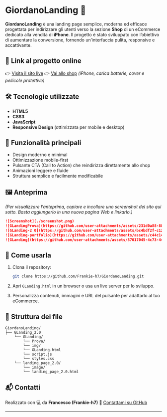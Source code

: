 # GiordanoLanding 📱

**GiordanoLanding** è una landing page semplice, moderna ed efficace progettata per indirizzare gli utenti verso la sezione **Shop** di un eCommerce dedicato alla vendita di **iPhone**. Il progetto è stato sviluppato con l’obiettivo di aumentare la conversione, fornendo un’interfaccia pulita, responsive e accattivante.

## 🔗 Link al progetto online

👉 [Visita il sito live](https://github.com/Frankie-h7/GiordanoLanding)
👉 [Vai allo shop](https://francescopiogiordano.altervista.org/prodotto/negozio/) *(iPhone, carica batterie, cover e pellicole protettive)*

## 🛠️ Tecnologie utilizzate

* **HTML5**
* **CSS3**
* **JavaScript**
* **Responsive Design** (ottimizzata per mobile e desktop)

## 📌 Funzionalità principali

* Design moderno e minimal
* Ottimizzazione mobile-first
* Pulsante CTA (Call to Action) che reindirizza direttamente allo shop
* Animazioni leggere e fluide
* Struttura semplice e facilmente modificabile

## 🖼️ Anteprima

*(Per visualizzare l'anteprima, copiare e incollare uno screenshot del sito qui sotto. Basta aggiungerlo in una nuova pagina Web e linkarlo.)*

```markdown
![Screenshot](./screenshot.png)
![GLandingProva](https://github.com/user-attachments/assets/231d0a88-8810-42d9-b8f5-83de15cbd181)
![GLanding-2 0](https://github.com/user-attachments/assets/bc4bdf2f-c127-43c6-9625-8175172a5123)
![GLanding-portfolio](https://github.com/user-attachments/assets/c44c144b-b578-4adf-b501-ea1e49fbd353)
![GLanding](https://github.com/user-attachments/assets/57017045-4c73-44b2-9942-160bbac028d4)
```

## 🚀 Come usarla

1. Clona il repository:

   ```bash
   git clone https://github.com/Frankie-h7/GiordanoLanding.git
   ```
2. Apri `GLanding.html` in un browser o usa un live server per lo sviluppo.
3. Personalizza contenuti, immagini e URL del pulsante per adattarlo al tuo eCommerce.

## 📁 Struttura dei file

```
GiordanoLanding/
├── GLanding_2.0
    └── GLanding/
        └── Prova/
        └── img/
        └── GLanding.html
        └── script.js
        └── styles.css
    └── landing_page_2.0/
        └── image/
        └── landing_page_2.0.html
```

## 📬 Contatti

Realizzato con 💻 da **Francesco (Frankie-h7)**
📧 [Contattami su GitHub](https://github.com/Frankie-h7)

---
